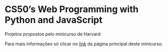 # CS50’s Web Programming with Python and JavaScript

Projetos propostos pelo minicurso de Harvard

Para mais informações só clicar no [link](https://cs50.harvard.edu/web/2020/) da página principal deste minicurso.

